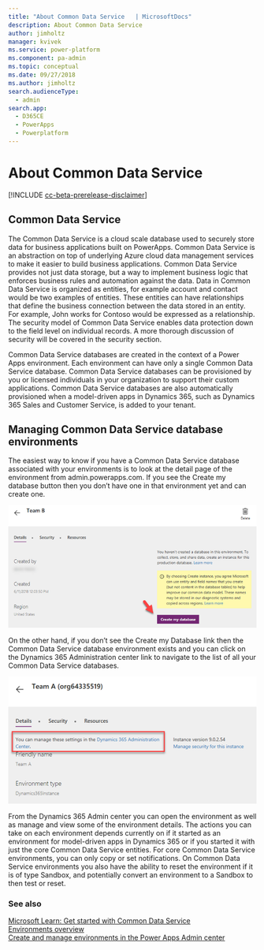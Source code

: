 ```yaml
---
title: "About Common Data Service   | MicrosoftDocs"
description: About Common Data Service 
author: jimholtz
manager: kvivek
ms.service: power-platform
ms.component: pa-admin
ms.topic: conceptual
ms.date: 09/27/2018
ms.author: jimholtz
search.audienceType: 
  - admin
search.app: 
  - D365CE
  - PowerApps
  - Powerplatform
---
```

# About Common Data Service 

[!INCLUDE [cc-beta-prerelease-disclaimer](../includes/cc-beta-prerelease-disclaimer.md)]

## Common Data Service

The Common Data Service is a cloud scale database used to securely store data for business applications built on PowerApps. Common Data Service is an abstraction on top of underlying Azure cloud data management services to make it easier to build business applications. Common Data Service provides not just data storage, but a way to implement business logic that enforces business rules and automation against the data. Data in Common Data Service is organized as entities, for example account and contact would be two examples of entities. These entities can have relationships that define the business connection between the data stored in an entity. For example, John works for Contoso would be expressed as a relationship. The security model of Common Data Service enables data protection down to the field level on individual records. A more thorough discussion of security will be covered in the security section.

Common Data Service databases are created in the context of a Power Apps environment. Each environment can have only a single Common Data Service database. Common Data Service databases can be provisioned by you or licensed individuals in your organization to support their custom applications. Common Data Service databases are also automatically provisioned when a model-driven apps in Dynamics 365, such as Dynamics 365 Sales and Customer Service, is added to your tenant.

## Managing Common Data Service database environments

The easiest way to know if you have a Common Data Service database associated with your environments is to look at the detail page of the environment from admin.powerapps.com. If you see the Create my database button then you don’t have one in that environment yet and can create one.

![Create my database](media/create-my-database.png "Create my database")

On the other hand, if you don’t see the Create my Database link then the Common Data Service database environment exists and you can click on the Dynamics 365 Administration center link to navigate to the list of all your Common Data Service databases.

![Manage settings in Dynamics 365 Administration center](media/manage-in-d365-admin-center.png "Manage settings in Dynamics 365 Administration center")

From the Dynamics 365 Admin center you can open the environment as well as manage and view some of the environment details. The actions you can take on each environment depends currently on if it started as an environment for model-driven apps in Dynamics 365 or if you started it with just the core Common Data Service entities. For core Common Data Service environments, you can only copy or set notifications. On Common Data Service environments you also have the ability to reset the environment if it is of type Sandbox, and potentially convert an environment to a Sandbox to then test or reset.

### See also
[Microsoft Learn: Get started with Common Data Service](https://docs.microsoft.com/learn/modules/get-started-with-powerapps-common-data-service/)<br />
[Environments overview](environments-overview.md)<br />
[Create and manage environments in the Power Apps Admin center](create-environment-powerapps.md)
